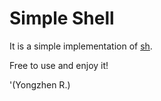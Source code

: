 # Simple Shell
It is a simple implementation of [sh](http://en.wikipedia.org/wiki/Bourne_shell "Bourne shell").

Free to use and enjoy it!

'(Yongzhen R.)
